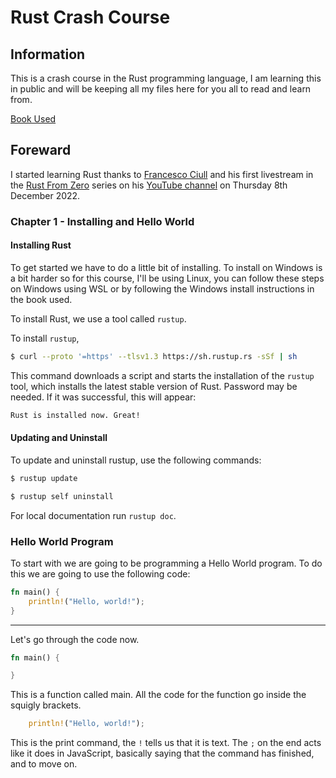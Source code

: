 # Rust Crash Course
## Information
This is a crash course in the Rust programming language, I am learning this in public and will be keeping all my files here for you all to read and learn from.

[Book Used](https://doc.rust-lang.org/book/)

## Foreward
I started learning Rust thanks to [Francesco Ciull]() and his first livestream in the [Rust From Zero]() series on his [YouTube channel]() on Thursday 8th December 2022.

### Chapter 1 - Installing and Hello World
#### Installing Rust
To get started we have to do a little bit of installing. To install on Windows is a bit harder so for this course, I'll be using Linux, you can follow these steps on Windows using WSL or by following the Windows install instructions in the book used.

To install Rust, we use a tool called `rustup`. 
    
To install `rustup`, 
```bash
$ curl --proto '=https' --tlsv1.3 https://sh.rustup.rs -sSf | sh
```
This command downloads a script and starts the installation of the `rustup` tool, which installs the latest stable version of Rust. Password may be needed. If it was successful, this will appear:
```bash
Rust is installed now. Great!
```
#### Updating and Uninstall
To update and uninstall rustup, use the following commands:
```bash
$ rustup update
```
```bash
$ rustup self uninstall
```

For local documentation run `rustup doc`.

### Hello World Program
To start with we are going to be programming a Hello World program.
To do this we are going to use the following code:
```rust
fn main() {
    println!("Hello, world!");
}
```

---

Let's go through the code now.


```rust
fn main() {

}
```
This  is a function called main. All the code for the function go inside the squigly brackets.

```rust
    println!("Hello, world!");
```
This is the print command, the `!` tells us that it is text. The `;` on the end acts like it does in JavaScript, basically saying that the command has finished, and to move on.

